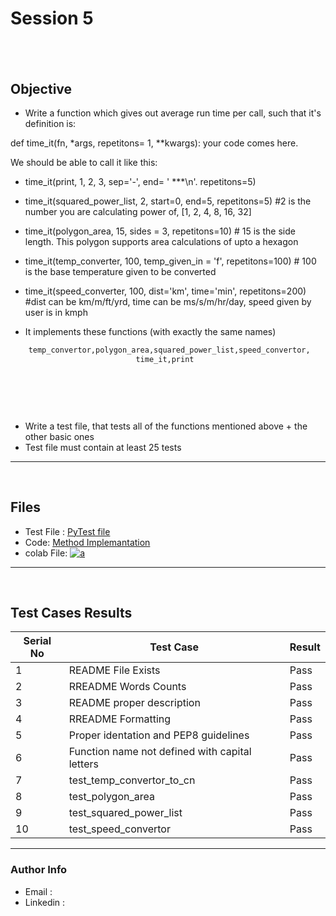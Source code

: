 # Session 5 
&nbsp;
---
## Objective
- Write a function which gives out average run time per call, such that it's definition is:

def time_it(fn, *args, repetitons= 1, **kwargs): your code comes here.

We should be able to call it like this:

- time_it(print, 1, 2, 3, sep='-', end= ' ***\n'. repetitons=5)
- time_it(squared_power_list, 2, start=0, end=5, repetitons=5) #2 is the number you are calculating power of, [1, 2, 4, 8, 16, 32]
- time_it(polygon_area, 15, sides = 3, repetitons=10) # 15 is the side length. This polygon supports area calculations of upto a hexagon
- time_it(temp_converter, 100, temp_given_in = 'f', repetitons=100) # 100 is the base temperature given to be converted
- time_it(speed_converter, 100, dist='km', time='min', repetitons=200) #dist can be km/m/ft/yrd, time can be ms/s/m/hr/day, speed given by user is in kmph  
 
- It implements these functions (with exactly the same names) 
&nbsp;
``` html 
    temp_convertor,polygon_area,squared_power_list,speed_convertor,
                            time_it,print
                            
                            
                          

```
&nbsp;
- Write a test file, that tests all of the functions mentioned above + the other basic ones 
- Test file must contain at least 25 tests

---
&nbsp;
## Files
 - Test File : [PyTest file]()
 - Code: [Method Implemantation]()
 - colab File: [![a](https://github.com/jagatabhay/TSAI/blob/master/openincolablogo.JPG)]()
&nbsp;
---
&nbsp;
## Test Cases Results
| Serial No  | Test Case | Result |
| ---------- | --------- | ------ |
| 1 | README File Exists | Pass |
| 2 | RREADME Words Counts | Pass |
| 3 | README proper description | Pass |
| 4 | RREADME Formatting | Pass |
| 5 | Proper identation and  PEP8 guidelines | Pass |
| 6 | Function name not defined with capital letters | Pass |
| 7 | test_temp_convertor_to_cn | Pass |
| 8 | test_polygon_area | Pass |
| 9 | test_squared_power_list | Pass |
| 10 | test_speed_convertor | Pass | 

---

### Author Info
- Email :
- Linkedin :

